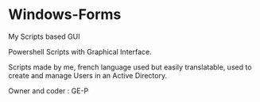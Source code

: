 # Windows-Forms
My Scripts based GUI

Powershell Scripts with Graphical Interface.

Scripts made by me, french language used but easily translatable, used to create and manage Users in an Active Directory.

Owner and coder : GE-P

